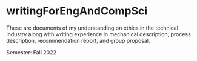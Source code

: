 # writingForEngAndCompSci
These are documents of my understanding on ethics in the technical industry along with writing experience in mechanical description, process description, recommendation report, and group proposal. 

Semester: Fall 2022
